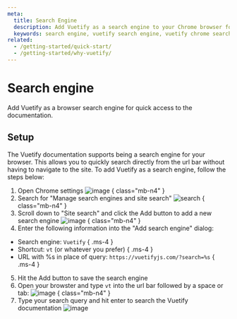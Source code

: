 ```yaml
---
meta:
  title: Search Engine
  description: Add Vuetify as a search engine to your Chrome browser for quick access to the documentation
  keywords: search engine, vuetify search engine, vuetify chrome search engine, vuetify chrome extension
related:
  - /getting-started/quick-start/
  - /getting-started/why-vuetify/
---
```


# Search engine

Add Vuetify as a browser search engine for quick access to the documentation.

<entry />

## Setup

The Vuetify documentation supports being a search engine for your browser. This allows you to quickly search directly from the url bar without having to navigate to the site. To add Vuetify as a search engine, follow the steps below:

1. Open Chrome settings
  ![image](https://github.com/vuetifyjs/vuetify/assets/9064066/3b83a0a1-a51d-4c88-bf1b-0200a1f6b532) { class="mb-n4" }
2. Search for "Manage search engines and site search"
  ![search](https://github.com/vuetifyjs/vuetify/assets/9064066/8fd8f1e4-ebed-4c8a-9444-16163c580a60) { class="mb-n4" }
3. Scroll down to "Site search" and click the <v-kbd>Add</v-kbd> button to add a new search engine
  ![image](https://github.com/vuetifyjs/vuetify/assets/9064066/87d7775f-0f92-4f12-b9dd-01195f80df31) { class="mb-n4" }
4. Enter the following information into the "Add search engine" dialog:

* Search engine: `Vuetify` { .ms-4 }
* Shortcut: `vt` (or whatever you prefer) { .ms-4 }
* URL with %s in place of query: `https://vuetifyjs.com/?search=%s` { .ms-4 }

5. Hit the <v-kbd>Add</v-kbd> button to save the search engine
6. Open your browster and type `vt` into the url bar followed by a space or tab:
  ![image](https://github.com/vuetifyjs/vuetify/assets/9064066/07869a65-bcc4-44c2-a900-3f69eea1be4b) { class="mb-n4" }
7. Type your search query and hit enter to search the Vuetify documentation
  ![image](https://github.com/vuetifyjs/vuetify/assets/9064066/e91092f4-f308-4ed4-9b4a-33ac189aec19)
